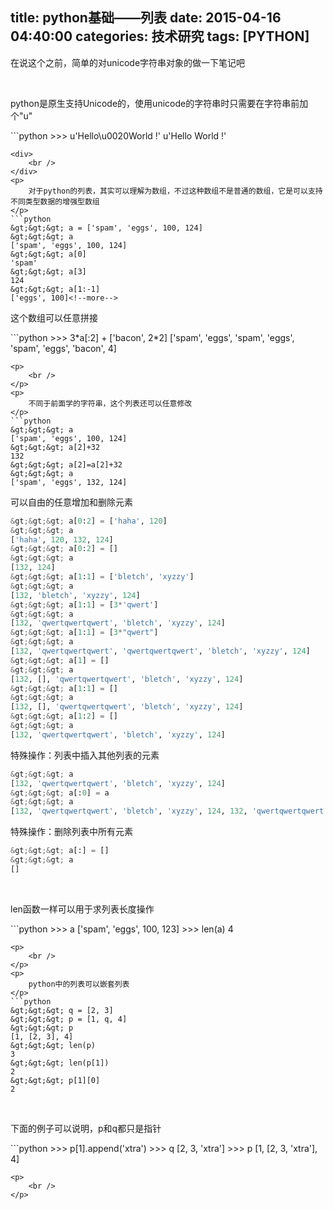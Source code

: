 title: python基础——列表
date: 2015-04-16 04:40:00
categories: 技术研究
tags: [PYTHON]
---
<p>
	在说这个之前，简单的对unicode字符串对象的做一下笔记吧
</p>
<p>
	<br />
</p>
<p>
	python是原生支持Unicode的，使用unicode的字符串时只需要在字符串前加个"u"
</p>
```python
&gt;&gt;&gt; u'Hello\u0020World !'
u'Hello World !'

```
<div>
	<br />
</div>
<p>
	对于python的列表，其实可以理解为数组，不过这种数组不是普通的数组，它是可以支持不同类型数据的增强型数组
</p>
```python
&gt;&gt;&gt; a = ['spam', 'eggs', 100, 124]
&gt;&gt;&gt; a
['spam', 'eggs', 100, 124]
&gt;&gt;&gt; a[0]
'spam'
&gt;&gt;&gt; a[3]
124
&gt;&gt;&gt; a[1:-1]
['eggs', 100]<!--more-->
```
<p>
	这个数组可以任意拼接
</p>
```python
&gt;&gt;&gt; 3*a[:2] + ['bacon', 2*2]
['spam', 'eggs', 'spam', 'eggs', 'spam', 'eggs', 'bacon', 4]

```
<p>
	<br />
</p>
<p>
	不同于前面学的字符串，这个列表还可以任意修改
</p>
```python
&gt;&gt;&gt; a
['spam', 'eggs', 100, 124]
&gt;&gt;&gt; a[2]+32
132
&gt;&gt;&gt; a[2]=a[2]+32
&gt;&gt;&gt; a
['spam', 'eggs', 132, 124]
```
可以自由的任意增加和删除元素
```python
&gt;&gt;&gt; a[0:2] = ['haha', 120]
&gt;&gt;&gt; a
['haha', 120, 132, 124]
&gt;&gt;&gt; a[0:2] = []
&gt;&gt;&gt; a
[132, 124]
&gt;&gt;&gt; a[1:1] = ['bletch', 'xyzzy']
&gt;&gt;&gt; a
[132, 'bletch', 'xyzzy', 124]
&gt;&gt;&gt; a[1:1] = [3*'qwert']
&gt;&gt;&gt; a
[132, 'qwertqwertqwert', 'bletch', 'xyzzy', 124]
&gt;&gt;&gt; a[1:1] = [3*"qwert"]
&gt;&gt;&gt; a
[132, 'qwertqwertqwert', 'qwertqwertqwert', 'bletch', 'xyzzy', 124]
&gt;&gt;&gt; a[1] = []
&gt;&gt;&gt; a
[132, [], 'qwertqwertqwert', 'bletch', 'xyzzy', 124]
&gt;&gt;&gt; a[1:1] = []
&gt;&gt;&gt; a
[132, [], 'qwertqwertqwert', 'bletch', 'xyzzy', 124]
&gt;&gt;&gt; a[1:2] = []
&gt;&gt;&gt; a
[132, 'qwertqwertqwert', 'bletch', 'xyzzy', 124]
```
特殊操作：列表中插入其他列表的元素
```python
&gt;&gt;&gt; a
[132, 'qwertqwertqwert', 'bletch', 'xyzzy', 124]
&gt;&gt;&gt; a[:0] = a
&gt;&gt;&gt; a
[132, 'qwertqwertqwert', 'bletch', 'xyzzy', 124, 132, 'qwertqwertqwert', 'bletch', 'xyzzy', 124]
```
特殊操作：删除列表中所有元素
```python
&gt;&gt;&gt; a[:] = []
&gt;&gt;&gt; a
[]

```
<p>
	<br />
</p>
<p>
	len函数一样可以用于求列表长度操作
</p>
```python
&gt;&gt;&gt; a
['spam', 'eggs', 100, 123]
&gt;&gt;&gt; len(a)
4

```
<p>
	<br />
</p>
<p>
	python中的列表可以嵌套列表
</p>
```python
&gt;&gt;&gt; q = [2, 3]
&gt;&gt;&gt; p = [1, q, 4]
&gt;&gt;&gt; p
[1, [2, 3], 4]
&gt;&gt;&gt; len(p)
3
&gt;&gt;&gt; len(p[1])
2
&gt;&gt;&gt; p[1][0]
2

```
<p>
	<br />
</p>
<p>
	下面的例子可以说明，p和q都只是指针
</p>
```python
&gt;&gt;&gt; p[1].append('xtra')
&gt;&gt;&gt; q
[2, 3, 'xtra']
&gt;&gt;&gt; p
[1, [2, 3, 'xtra'], 4]

```
<p>
	<br />
</p>